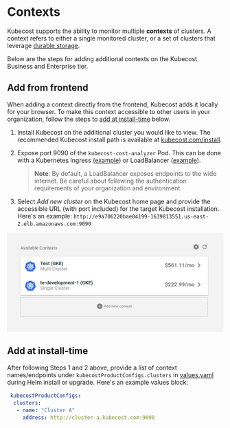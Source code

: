 Contexts
========

Kubecost supports the ability to monitor multiple **contexts** of clusters. A context refers to either a single monitored cluster, or a set of clusters that leverage [durable storage](/long-term-storage.md).

Below are the steps for adding additional contexts on the Kubecost Business and Enterprise tier.

## Add from frontend

When adding a context directly from the frontend, Kubecost adds it locally for your browser. To make this context accessible to other users in your organization, follow the steps to [add at install-time](#add-at-install-time) below.

1. Install Kubecost on the additional cluster you would like to view. The recommended Kubecost install path is available at [kubecost.com/install](https://www.kubecost.com/install).

2. Expose port 9090 of the `kubecost-cost-analyzer` Pod. This can be done with a Kubernetes Ingress ([example](/using-kubecost/getting-started#basic-auth)) or LoadBalancer ([example](/kubecost-lb.yaml)).

   > **Note**: By default, a LoadBalancer exposes endpoints to the wide internet. Be careful about following the authentication requirements of your organization and environment.

3. Select _Add new cluster_ on the Kubecost home page and provide the accessible URL (with port included) for the target Kubecost installation. Here's an example: `http://e9a706220bae04199-1639813551.us-east-2.elb.amazonaws.com:9090`

![Add a context view](https://raw.githubusercontent.com/kubecost/docs/main/images/kubecost-index.png)

## Add at install-time

After following Steps 1 and 2 above, provide a list of context names/endpoints under `kubecostProductConfigs.clusters`
in [values.yaml](https://github.com/kubecost/cost-analyzer-helm-chart/blob/master/cost-analyzer/values.yaml) during Helm install or upgrade. Here's an example values block:

```yaml
 kubecostProductConfigs:
  clusters:
   - name: "Cluster A"
     address: http://cluster-a.kubecost.com:9090
```
